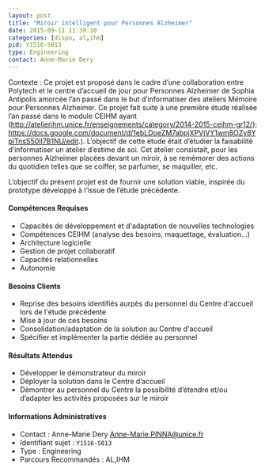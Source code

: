 ```yaml
---
layout: post
title: "Miroir intelligent pour Personnes Alzheimer"
date: 2015-09-11 11:39:10
categories: [dispo, al,ihm]
pid: Y1516-S013
type: Engineering
contact: Anne-Marie Dery
---
```

       
Contexte : Ce projet est proposé dans le cadre d’une collaboration entre Polytech et le centre d’accueil de jour pour Personnes Alzheimer de Sophia Antipolis amorcée l’an passé dans le but d’informatiser des ateliers Mémoire pour Personnes Alzheimer.  Ce projet fait suite à une première étude réalisée l’an passé dans le module CEIHM ayant (http://atelierihm.unice.fr/enseignements/category/2014-2015-ceihm-gr12/); https://docs.google.com/document/d/1ebLDoeZM7abpjXPVjVY1wm8OZy8YplTnsS50lI7B1NU/edit.). L’objectif de cette étude était d’étudier la faisabilité d’informatiser un atelier d’estime de soi. Cet atelier consistait, pour les personnes Alzheimer placées devant un miroir, à se remémorer des actions du quotidien telles que se coiffer, se parfumer, se maquiller, etc.

L’objectif du présent projet est de fournir une solution viable, inspirée du prototype développé à l’issue de l’étude précédente.

#### Compétences Requises
- Capacités de développement et d'adaptation de nouvelles technologies
- Compétences CEIHM (analyse des besoins, maquettage, évaluation...)
- Architecture logicielle
- Gestion de projet collaboratif
- Capacités relationnelles
- Autonomie


#### Besoins Clients
- Reprise des besoins identifiés aurpès du personnel du Centre d'accueil lors de l'étude précédente
- Mise à jour  de ces besoins
- Consolidation/adaptation de la solution au Centre d'accueil
- Spécifier et implémenter la partie dédiée au personnel

#### Résultats Attendus
- Développer le démonstrateur du miroir
- Déployer la solution dans le Centre d’accueil
- Démontrer au personnel du Centre la possibilité d’étendre et/ou d’adapter les activités proposées sur le miroir
     

#### Informations Administratives
  * Contact : Anne-Marie Dery <Anne-Marie.PINNA@unice.fr>
  * Identifiant sujet : `Y1516-S013`
  * Type : Engineering
  * Parcours Recommandés : AL,IHM
     